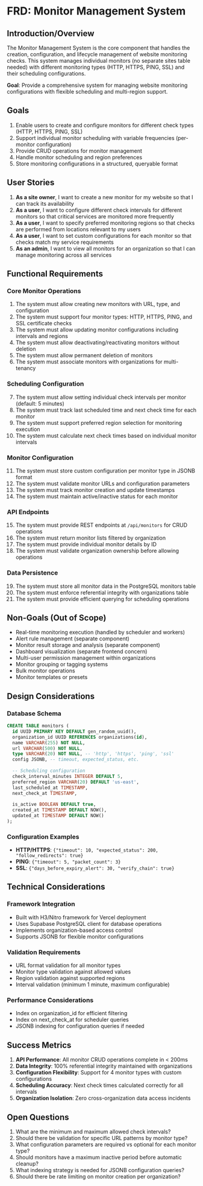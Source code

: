 # FRD: Monitor Management System

## Introduction/Overview

The Monitor Management System is the core component that handles the creation, configuration, and lifecycle management of website monitoring checks. This system manages individual monitors (no separate sites table needed) with different monitoring types (HTTP, HTTPS, PING, SSL) and their scheduling configurations.

**Goal**: Provide a comprehensive system for managing website monitoring configurations with flexible scheduling and multi-region support.

## Goals

1. Enable users to create and configure monitors for different check types (HTTP, HTTPS, PING, SSL)
2. Support individual monitor scheduling with variable frequencies (per-monitor configuration)
3. Provide CRUD operations for monitor management
4. Handle monitor scheduling and region preferences
5. Store monitoring configurations in a structured, queryable format

## User Stories

1. **As a site owner**, I want to create a new monitor for my website so that I can track its availability
2. **As a user**, I want to configure different check intervals for different monitors so that critical services are monitored more frequently
3. **As a user**, I want to specify preferred monitoring regions so that checks are performed from locations relevant to my users
4. **As a user**, I want to set custom configurations for each monitor so that checks match my service requirements
5. **As an admin**, I want to view all monitors for an organization so that I can manage monitoring across all services

## Functional Requirements

### Core Monitor Operations
1. The system must allow creating new monitors with URL, type, and configuration
2. The system must support four monitor types: HTTP, HTTPS, PING, and SSL certificate checks
3. The system must allow updating monitor configurations including intervals and regions
4. The system must allow deactivating/reactivating monitors without deletion
5. The system must allow permanent deletion of monitors
6. The system must associate monitors with organizations for multi-tenancy

### Scheduling Configuration
7. The system must allow setting individual check intervals per monitor (default: 5 minutes)
8. The system must track last scheduled time and next check time for each monitor
9. The system must support preferred region selection for monitoring execution
10. The system must calculate next check times based on individual monitor intervals

### Monitor Configuration
11. The system must store custom configuration per monitor type in JSONB format
12. The system must validate monitor URLs and configuration parameters
13. The system must track monitor creation and update timestamps
14. The system must maintain active/inactive status for each monitor

### API Endpoints
15. The system must provide REST endpoints at `/api/monitors` for CRUD operations
16. The system must return monitor lists filtered by organization
17. The system must provide individual monitor details by ID
18. The system must validate organization ownership before allowing operations

### Data Persistence
19. The system must store all monitor data in the PostgreSQL monitors table
20. The system must enforce referential integrity with organizations table
21. The system must provide efficient querying for scheduling operations

## Non-Goals (Out of Scope)

- Real-time monitoring execution (handled by scheduler and workers)
- Alert rule management (separate component)
- Monitor result storage and analysis (separate component)
- Dashboard visualization (separate frontend concern)
- Multi-user permission management within organizations
- Monitor grouping or tagging systems
- Bulk monitor operations
- Monitor templates or presets

## Design Considerations

### Database Schema
```sql
CREATE TABLE monitors (
  id UUID PRIMARY KEY DEFAULT gen_random_uuid(),
  organization_id UUID REFERENCES organizations(id),
  name VARCHAR(255) NOT NULL,
  url VARCHAR(500) NOT NULL,
  type VARCHAR(20) NOT NULL, -- 'http', 'https', 'ping', 'ssl'
  config JSONB, -- timeout, expected_status, etc.
  
  -- Scheduling configuration
  check_interval_minutes INTEGER DEFAULT 5,
  preferred_region VARCHAR(20) DEFAULT 'us-east',
  last_scheduled_at TIMESTAMP,
  next_check_at TIMESTAMP,
  
  is_active BOOLEAN DEFAULT true,
  created_at TIMESTAMP DEFAULT NOW(),
  updated_at TIMESTAMP DEFAULT NOW()
);
```

### Configuration Examples
- **HTTP/HTTPS**: `{"timeout": 10, "expected_status": 200, "follow_redirects": true}`
- **PING**: `{"timeout": 5, "packet_count": 3}`
- **SSL**: `{"days_before_expiry_alert": 30, "verify_chain": true}`

## Technical Considerations

### Framework Integration
- Built with H3/Nitro framework for Vercel deployment
- Uses Supabase PostgreSQL client for database operations
- Implements organization-based access control
- Supports JSONB for flexible monitor configurations

### Validation Requirements
- URL format validation for all monitor types
- Monitor type validation against allowed values
- Region validation against supported regions
- Interval validation (minimum 1 minute, maximum configurable)

### Performance Considerations
- Index on organization_id for efficient filtering
- Index on next_check_at for scheduler queries
- JSONB indexing for configuration queries if needed

## Success Metrics

1. **API Performance**: All monitor CRUD operations complete in < 200ms
2. **Data Integrity**: 100% referential integrity maintained with organizations
3. **Configuration Flexibility**: Support for 4 monitor types with custom configurations
4. **Scheduling Accuracy**: Next check times calculated correctly for all intervals
5. **Organization Isolation**: Zero cross-organization data access incidents

## Open Questions

1. What are the minimum and maximum allowed check intervals?
2. Should there be validation for specific URL patterns by monitor type?
3. What configuration parameters are required vs optional for each monitor type?
4. Should monitors have a maximum inactive period before automatic cleanup?
5. What indexing strategy is needed for JSONB configuration queries?
6. Should there be rate limiting on monitor creation per organization?